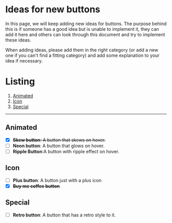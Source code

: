 # Ideas for new buttons

In this page, we will keep adding new ideas for buttons. The purpose behind this is if someone has a good idea but is unable to implement it, they can add it here and others can look through this document and try to implement these ideas.

When adding ideas, please add them in the right category (or add a new one if you can't find a fitting category) and add some explanation to your idea if necessary.

# Listing

1. [Animated](#animated)
2. [Icon](#icon)
3. [Special](#special)

---

## Animated

- [x] ~~**Skew button**: A button that skews on hover.~~
- [ ] **Neon button**: A button that glows on hover.
-  [ ] **Ripple Button**:A button with ripple effect on hover.

## Icon

- [ ] **Plus button**: A button just with a plus icon
- [x] ~~**Buy me coffee button**~~

## Special

- [ ] **Retro button**: A button that has a retro style to it.
